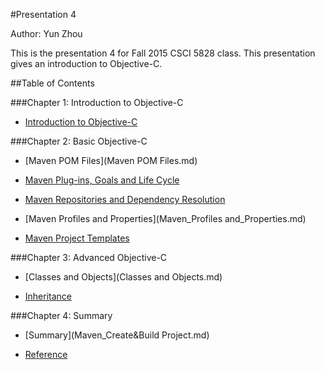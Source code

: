 #Presentation 4

Author: Yun Zhou

This is the presentation 4 for Fall 2015 CSCI 5828 class. This presentation gives an introduction to Objective-C.

##Table of Contents    

###Chapter 1: Introduction to Objective-C 

- [Introduction to Objective-C](Introduction.md)  

###Chapter 2: Basic Objective-C   

- [Maven POM Files](Maven POM Files.md)  

- [Maven Plug-ins, Goals and Life Cycle](Maven_Plug-ins_GoalsandLifecycle.md)  

- [Maven Repositories and Dependency Resolution](Maven_Repository.md)  

- [Maven Profiles and Properties](Maven_Profiles and_Properties.md)  

- [Maven Project Templates](Maven_Project_Templates.md)  

###Chapter 3: Advanced Objective-C 

- [Classes and Objects](Classes and Objects.md)  

- [Inheritance](Inheritance.md)  

###Chapter 4: Summary  

- [Summary](Maven_Create&Build Project.md)  

- [Reference](Reference.md)  
